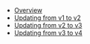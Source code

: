 * [Overview](overview.md)
* [Updating from v1 to v2](v1-to-v2-update.md)
* [Updating from v2 to v3](v2-to-v3-update.md)
* [Updating from v3 to v4](v3-to-v4-update.md)
